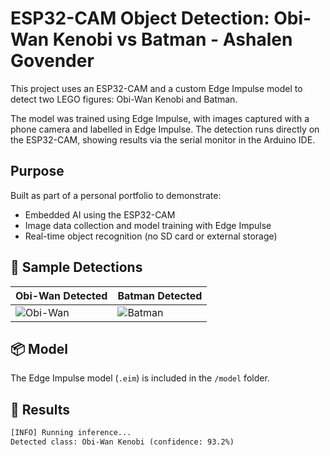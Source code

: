 # ESP32-CAM Object Detection: Obi-Wan Kenobi vs Batman - Ashalen Govender

This project uses an ESP32-CAM and a custom Edge Impulse model to detect two LEGO figures: Obi-Wan Kenobi and Batman.

The model was trained using Edge Impulse, with images captured with a phone camera and labelled in Edge Impulse. The detection runs directly on the ESP32-CAM, showing results via the serial monitor in the Arduino IDE.

## Purpose

Built as part of a personal portfolio to demonstrate:
- Embedded AI using the ESP32-CAM
- Image data collection and model training with Edge Impulse
- Real-time object recognition (no SD card or external storage)

## 📸 Sample Detections

| Obi-Wan Detected | Batman Detected |
|------------------|-----------------|
| ![Obi-Wan](images/detection-screenshot-1.png) | ![Batman](images/detection-screenshot-2.png) |

## 📦 Model

The Edge Impulse model (`.eim`) is included in the `/model` folder.

## 🧪 Results

```txt
[INFO] Running inference...
Detected class: Obi-Wan Kenobi (confidence: 93.2%)
